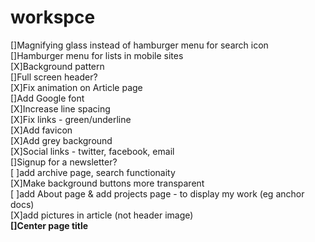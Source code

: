 # workspce
[]Magnifying glass instead of hamburger menu for search icon  
[]Hamburger menu for lists in mobile sites  
[X]Background pattern  
[]Full screen header?  
[X]Fix animation on Article page  
[]Add Google font  
[X]Increase line spacing  
[X]Fix links - green/underline  
[X]Add favicon  
[X]Add grey background  
[X]Social links - twitter, facebook, email  
[]Signup for a newsletter?  
[ ]add archive page, search functionaity  
[X]Make background buttons more transparent  
[ ]add About page & add projects page - to display my work (eg anchor docs)  
[X]add pictures in article (not header image)  
**[]Center page title**